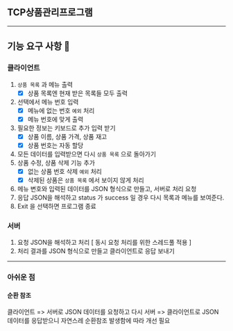 ## TCP상품관리프로그램

---

## 기능 요구 사항 🎈

### 클라이언트

1. `상품 목록` 과 메뉴 출력
   - [x] 상품 목록엔 현재 받은 목록들 모두 출력
2. 선택에서 메뉴 번호 입력
   - [x] 메뉴에 없는 번호 `예외` 처리
   - [x] 메뉴 번호에 맞게 출력
3. 필요한 정보는 키보드로 추가 입력 받기
   - [x] 상품 이름, 상품 가격, 상품 재고
   - [x] 상품 번호는 자동 할당
4. 모든 데이터를 입력받으면 다시 `상품 목록` 으로 돌아가기
5. 상품 수정, 상품 삭제 기능 추가
   - [x] 없는 상품 번호 삭제 `예외` 처리
   - [x] 삭제된 상품은 `상품 목록` 에서 보이지 않게 처리
6. 메뉴 변호와 입력된 데이터를 JSON 형식으로 만들고, 서버로 처리 요청
7. 응답 JSON을 해석하고 status 가 success 일 경우 다시 목록과 메뉴를 보여준다.
8. Exit 을 선택하면 프로그램 종료

### 서버

1. 요청 JSON을 해석하고 처리 [ 동시 요청 처리를 위한 스레드풀 적용 ]
2. 처리 결과를 JSON 형식으로 만들고 클라이언트로 응답 보내기

---

### 아쉬운 점
#### 순환 참조
클라이언트 => 서버로 JSON 데이터를 요청하고 다시 서버 => 클라이언트로 JSON 데이터를 응답받으니 자연스레 순환참조 발생함에 따라 개선 필요







